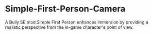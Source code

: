 # Simple-First-Person-Camera
A Bully SE mod.Simple First Person enhances immersion by providing a realistic perspective from the in-game character's point of view.
